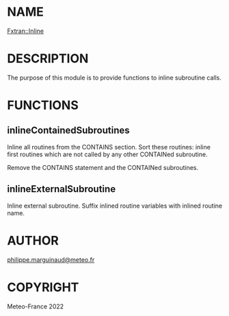 # NAME

[Fxtran::Inline](../lib/Fxtran/Inline.pm)

# DESCRIPTION

The purpose of this module is to provide functions to inline subroutine calls.

# FUNCTIONS

## inlineContainedSubroutines

Inline all routines from the CONTAINS section. Sort these
routines: inline first routines which are not called by
any other CONTAINed subroutine.

Remove the CONTAINS statement and the CONTAINed subroutines.

## inlineExternalSubroutine

Inline external subroutine. Suffix inlined routine variables with inlined routine name.

# AUTHOR

philippe.marguinaud@meteo.fr

# COPYRIGHT

Meteo-France 2022
